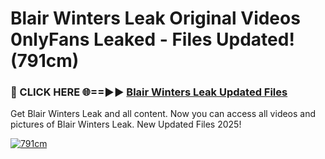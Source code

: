 # Blair Winters Leak Original Videos 0nlyFans Leaked - Files Updated! (791cm)

<h3>🔴 CLICK HERE 🌐==►► <a href="https://tinyurl.com/2wckxsce" rel="nofollow">Blair Winters Leak Updated Files</a></h3>

Get Blair Winters Leak and all content. Now you can access all videos and pictures of Blair Winters Leak. New Updated Files 2025!

[![791cm](https://i.imgur.com/AFduVYN.gif)](https://tinyurl.com/2wckxsce)
